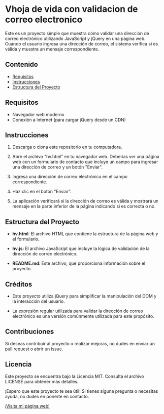# Vhoja de vida con validacion de correo electronico 

Este es un proyecto simple que muestra cómo validar una dirección de correo electrónico utilizando JavaScript y jQuery en una página web. Cuando el usuario ingresa una dirección de correo, el sistema verifica si es válida y muestra un mensaje correspondiente.

## Contenido

- [Requisitos](#requisitos)
- [Instrucciones](#instrucciones)
- [Estructura del Proyecto](#estructura-del-proyecto)

## Requisitos

- Navegador web moderno
- Conexión a Internet (para cargar jQuery desde un CDN)

## Instrucciones

1. Descarga o clona este repositorio en tu computadora.

2. Abre el archivo "hv.html" en tu navegador web. Deberías ver una página web con un formulario de contacto que incluye un campo para ingresar una dirección de correo y un botón "Enviar".

3. Ingresa una dirección de correo electrónico en el campo correspondiente.

4. Haz clic en el botón "Enviar".

5. La aplicación verificará si la dirección de correo es válida y mostrará un mensaje en la parte inferior de la página indicando si es correcta o no.

## Estructura del Proyecto

- **hv.html**: El archivo HTML que contiene la estructura de la página web y el formulario.

- **hv.js**: El archivo JavaScript que incluye la lógica de validación de la dirección de correo electrónico.

- **README.md**: Este archivo, que proporciona información sobre el proyecto.

## Créditos

- Este proyecto utiliza jQuery para simplificar la manipulación del DOM y la interacción del usuario.

- La expresión regular utilizada para validar la dirección de correo electrónico es una versión comúnmente utilizada para este propósito.

## Contribuciones

Si deseas contribuir al proyecto o realizar mejoras, no dudes en enviar un pull request o abrir un issue.

## Licencia

Este proyecto se encuentra bajo la Licencia MIT. Consulta el archivo LICENSE para obtener más detalles.

¡Espero que este proyecto te sea útil! Si tienes alguna pregunta o necesitas ayuda, no dudes en ponerte en contacto.

[¡Visita mi página web!](https://www.ejemplo.com)

